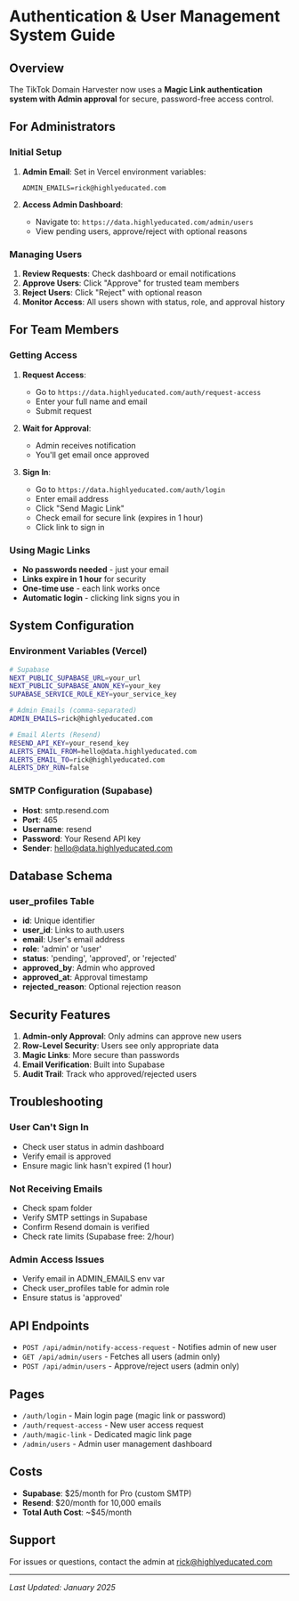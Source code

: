 # Authentication & User Management System Guide

## Overview

The TikTok Domain Harvester now uses a **Magic Link authentication system with Admin approval** for secure, password-free access control.

## For Administrators

### Initial Setup

1. **Admin Email**: Set in Vercel environment variables:

   ```
   ADMIN_EMAILS=rick@highlyeducated.com
   ```

2. **Access Admin Dashboard**:
   - Navigate to: `https://data.highlyeducated.com/admin/users`
   - View pending users, approve/reject with optional reasons

### Managing Users

1. **Review Requests**: Check dashboard or email notifications
2. **Approve Users**: Click "Approve" for trusted team members
3. **Reject Users**: Click "Reject" with optional reason
4. **Monitor Access**: All users shown with status, role, and approval history

## For Team Members

### Getting Access

1. **Request Access**:
   - Go to `https://data.highlyeducated.com/auth/request-access`
   - Enter your full name and email
   - Submit request

2. **Wait for Approval**:
   - Admin receives notification
   - You'll get email once approved

3. **Sign In**:
   - Go to `https://data.highlyeducated.com/auth/login`
   - Enter email address
   - Click "Send Magic Link"
   - Check email for secure link (expires in 1 hour)
   - Click link to sign in

### Using Magic Links

- **No passwords needed** - just your email
- **Links expire in 1 hour** for security
- **One-time use** - each link works once
- **Automatic login** - clicking link signs you in

## System Configuration

### Environment Variables (Vercel)

```bash
# Supabase
NEXT_PUBLIC_SUPABASE_URL=your_url
NEXT_PUBLIC_SUPABASE_ANON_KEY=your_key
SUPABASE_SERVICE_ROLE_KEY=your_service_key

# Admin Emails (comma-separated)
ADMIN_EMAILS=rick@highlyeducated.com

# Email Alerts (Resend)
RESEND_API_KEY=your_resend_key
ALERTS_EMAIL_FROM=hello@data.highlyeducated.com
ALERTS_EMAIL_TO=rick@highlyeducated.com
ALERTS_DRY_RUN=false
```

### SMTP Configuration (Supabase)

- **Host**: smtp.resend.com
- **Port**: 465
- **Username**: resend
- **Password**: Your Resend API key
- **Sender**: hello@data.highlyeducated.com

## Database Schema

### user_profiles Table

- **id**: Unique identifier
- **user_id**: Links to auth.users
- **email**: User's email address
- **role**: 'admin' or 'user'
- **status**: 'pending', 'approved', or 'rejected'
- **approved_by**: Admin who approved
- **approved_at**: Approval timestamp
- **rejected_reason**: Optional rejection reason

## Security Features

1. **Admin-only Approval**: Only admins can approve new users
2. **Row-Level Security**: Users see only appropriate data
3. **Magic Links**: More secure than passwords
4. **Email Verification**: Built into Supabase
5. **Audit Trail**: Track who approved/rejected users

## Troubleshooting

### User Can't Sign In

- Check user status in admin dashboard
- Verify email is approved
- Ensure magic link hasn't expired (1 hour)

### Not Receiving Emails

- Check spam folder
- Verify SMTP settings in Supabase
- Confirm Resend domain is verified
- Check rate limits (Supabase free: 2/hour)

### Admin Access Issues

- Verify email in ADMIN_EMAILS env var
- Check user_profiles table for admin role
- Ensure status is 'approved'

## API Endpoints

- `POST /api/admin/notify-access-request` - Notifies admin of new user
- `GET /api/admin/users` - Fetches all users (admin only)
- `POST /api/admin/users` - Approve/reject users (admin only)

## Pages

- `/auth/login` - Main login page (magic link or password)
- `/auth/request-access` - New user access request
- `/auth/magic-link` - Dedicated magic link page
- `/admin/users` - Admin user management dashboard

## Costs

- **Supabase**: $25/month for Pro (custom SMTP)
- **Resend**: $20/month for 10,000 emails
- **Total Auth Cost**: ~$45/month

## Support

For issues or questions, contact the admin at rick@highlyeducated.com

---

_Last Updated: January 2025_
